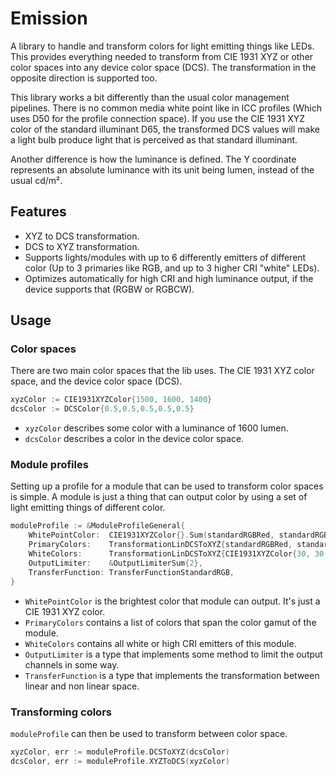 # Emission

A library to handle and transform colors for light emitting things like LEDs.
This provides everything needed to transform from CIE 1931 XYZ or other color spaces into any device color space (DCS).
The transformation in the opposite direction is supported too.

This library works a bit differently than the usual color management pipelines.
There is no common media white point like in ICC profiles (Which uses D50 for the profile connection space).
If you use the CIE 1931 XYZ color of the standard illuminant D65, the transformed DCS values will make a light bulb produce light that is perceived as that standard illuminant.

Another difference is how the luminance is defined.
The Y coordinate represents an absolute luminance with its unit being lumen, instead of the usual cd/m².

## Features

- XYZ to DCS transformation.
- DCS to XYZ transformation.
- Supports lights/modules with up to 6 differently emitters of different color (Up to 3 primaries like RGB, and up to 3 higher CRI "white" LEDs).
- Optimizes automatically for high CRI and high luminance output, if the device supports that (RGBW or RGBCW).

## Usage

### Color spaces

There are two main color spaces that the lib uses.
The CIE 1931 XYZ color space, and the device color space (DCS).

``` go
xyzColor := CIE1931XYZColor{1500, 1600, 1400}
dcsColor := DCSColor{0.5,0.5,0.5,0.5,0.5}
```

- `xyzColor` describes some color with a luminance of 1600 lumen.
- `dcsColor` describes a color in the device color space.

### Module profiles

Setting up a profile for a module that can be used to transform color spaces is simple.
A module is just a thing that can output color by using a set of light emitting things of different color.

``` go
moduleProfile := &ModuleProfileGeneral{
    WhitePointColor:  CIE1931XYZColor{}.Sum(standardRGBRed, standardRGBGreen, standardRGBBlue),
    PrimaryColors:    TransformationLinDCSToXYZ{standardRGBRed, standardRGBGreen, standardRGBBlue},
    WhiteColors:      TransformationLinDCSToXYZ{CIE1931XYZColor{30, 30, 30}},
    OutputLimiter:    &OutputLimiterSum{2},
    TransferFunction: TransferFunctionStandardRGB,
}
```

- `WhitePointColor` is the brightest color that module can output. It's just a CIE 1931 XYZ color.
- `PrimaryColors` contains a list of colors that span the color gamut of the module.
- `WhiteColors` contains all white or high CRI emitters of this module.
- `OutputLimiter` is a type that implements some method to limit the output channels in some way.
- `TransferFunction` is a type that implements the transformation between linear and non linear space.

### Transforming colors

`moduleProfile` can then be used to transform between color space.

``` go
xyzColor, err := moduleProfile.DCSToXYZ(dcsColor)
dcsColor, err := moduleProfile.XYZToDCS(xyzColor)
```
